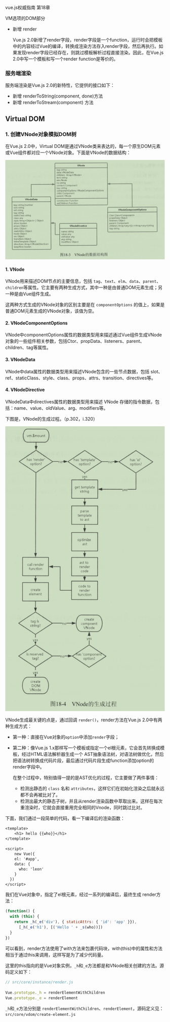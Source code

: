 vue.js权威指南 第18章



VM选项的DOM部分

* 新增 render

  Vue.js 2.0新增了render字段，render字段是一个function，运行时会把模板中的内容经过Vue的编译，转换成渲染方法存入render字段，然后再执行。如果发现render字段已经存在，则跳过模板解析过程直接渲染。因此，在Vue.js 2.0中写一个模板和写一个render function是等价的。



### 服务端渲染

服务端渲染是Vue.js 2.0的新特性，它提供的接口如下：

* 新增 renderToString(component, done)方法
* 新增 renderToStream(component) 方法



## Virtual DOM

### 1. 创建VNode对象模拟DOM树

在Vue.js 2.0中，Virtual DOM是通过VNode类来表达的，每一个原生DOM元素或Vue组件都对应一个VNode对象。下面是VNode的数据结构：

![](./images/vnode.png)

#### 1. VNode

VNode用来描述DOM节点的主要信息，包括 `tag`、`text`、`elm`、`data`、`parent`、`children`等属性。它主要有两种生成方式，其中一种是由普通DOM元素生成；另一种是由Vue组件生成。

这两种方式生成的VNode对象的区别主要是在 `componentOptions` 的值上，如果是普通DOM元素生成的VNode对象，该值为空。



#### 2. VNodeComponentOptions

VNode中componentOptions属性的数据类型用来描述通过Vue组件生成VNode对象的一些组件相关参数，包括Ctor、propData、listeners、parent、children、tag等属性。



#### 3. VNodeData

VNode中data属性的数据类型用来描述VNode包含的一些节点数据，包括 slot、ref、staticClass、style、class、props、attrs、transition、directives等。



#### 4. VNodeDirective

VNodeData中directives属性的数据类型用来描述 VNode 存储的指令数据，包括：name、value、oldValue、arg、modifiers等。



下图是，VNode的生成过程。（p.302，i.320）

![](./images/vnode-path.png)





VNode生成最关键的点是，通过回调 `render()`，render方法在Vue.js 2.0中有两种生成方式：

* 第一种：直接在Vue对象的`option`中添加`render`字段；

* 第二种：像Vue.js 1.x那样写一个模板或指定一个el根元素，它会首先转换成模板，经过HTML语法解析器生成一个 AST抽象语法树，对语法树做优化，然后把语法树转换成代码片段，最后通过代码片段生成function添加option的render字段中。

  在整个过程中，特别值得一提的是AST优化的过程，它主要做了两件事情：

  * 检测出静态的 `class` 名和 `attributes`，这样它们在初始化渲染之后就永远都不会再被比对了。
  * 检测出最大的静态子树，并且从render渲染函数中萃取出来。这样在每次重渲染时，它就会直接重用完全相同的Vnode，同时跳过比对。

下面，我们通过一段简单的代码，看一下编译后的渲染函数：

```vue
<template>
	<h1> hello {{who}}</h1>
</template>

<script>
	new Vue({
    el: '#app',
    data: {
      who: 'leon'
    }
  })
</script>
```

我们在Vue对象中，指定了el根元素，经过一系列的编译后，最终生成 render方法：

```js
(function() {
  with (this) {
    return _h(_e('div'), { staticAttrs: { 'id': 'app' }}),
      [_h(_e('h1'), [('Hello ' + _s(who))])
  }
})
```

可以看到，render方法使用了with方法来包裹代码块，with(this)中的属性和方法相当于通过this来调用，这样写是为了减少代码量。

这里的this指向的是Vue对象实例，`_h`和`_e`方法都是和VNode相关创建的方法。源码定义如下：

```js
// src/core/instance/render.js

Vue.prototype._h = renderElementWithChildren
Vue.prototype._e = renderElement
```

`_h`和`_e`方法分别是 `renderElementWithChildren`、`renderElement`，源码定义见：`src/core/vdom/create-element.js`













